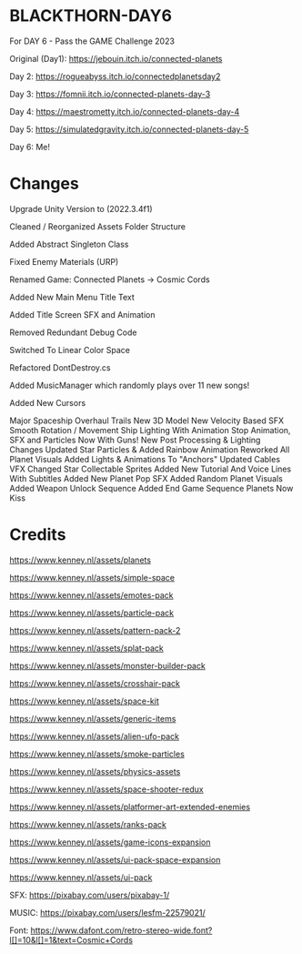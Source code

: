 # BLACKTHORN-DAY6
 For DAY 6 - Pass the GAME Challenge 2023

 Original (Day1): https://jebouin.itch.io/connected-planets

 Day 2: https://rogueabyss.itch.io/connectedplanetsday2

 Day 3: https://fomnii.itch.io/connected-planets-day-3

 Day 4: https://maestrometty.itch.io/connected-planets-day-4

 Day 5: https://simulatedgravity.itch.io/connected-planets-day-5
 
 Day 6: Me!

# Changes
Upgrade Unity Version to (2022.3.4f1)

Cleaned / Reorganized Assets Folder Structure

Added Abstract Singleton Class

Fixed Enemy Materials (URP)

Renamed Game: Connected Planets -> Cosmic Cords

Added New Main Menu Title Text

Added Title Screen SFX and Animation

Removed Redundant Debug Code

Switched To Linear Color Space

Refactored DontDestroy.cs

Added MusicManager which randomly plays over 11 new songs!

Added New Cursors

Major Spaceship Overhaul
    Trails
    New 3D Model
    New Velocity Based SFX
    Smooth Rotation / Movement
    Ship Lighting With Animation
    Stop Animation, SFX and Particles
    Now With Guns!
New Post Processing & Lighting Changes
Updated Star Particles & Added Rainbow Animation
Reworked All Planet Visuals
Added Lights & Animations To "Anchors"
Updated Cables VFX
Changed Star Collectable Sprites
Added New Tutorial And Voice Lines With Subtitles
Added New Planet Pop SFX
Added Random Planet Visuals
Added Weapon Unlock Sequence
Added End Game Sequence
Planets Now Kiss


# Credits
https://www.kenney.nl/assets/planets

https://www.kenney.nl/assets/simple-space

https://www.kenney.nl/assets/emotes-pack

https://www.kenney.nl/assets/particle-pack

https://www.kenney.nl/assets/pattern-pack-2

https://www.kenney.nl/assets/splat-pack

https://www.kenney.nl/assets/monster-builder-pack

https://www.kenney.nl/assets/crosshair-pack

https://www.kenney.nl/assets/space-kit

https://www.kenney.nl/assets/generic-items

https://www.kenney.nl/assets/alien-ufo-pack

https://www.kenney.nl/assets/smoke-particles

https://www.kenney.nl/assets/physics-assets

https://www.kenney.nl/assets/space-shooter-redux

https://www.kenney.nl/assets/platformer-art-extended-enemies

https://www.kenney.nl/assets/ranks-pack

https://www.kenney.nl/assets/game-icons-expansion

https://www.kenney.nl/assets/ui-pack-space-expansion

https://www.kenney.nl/assets/ui-pack

SFX:
https://pixabay.com/users/pixabay-1/

MUSIC:
https://pixabay.com/users/lesfm-22579021/

Font:
https://www.dafont.com/retro-stereo-wide.font?l[]=10&l[]=1&text=Cosmic+Cords